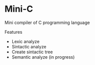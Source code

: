 # Mini-C
Mini compiler of C programming language

Features

- Lexic analyze
- Sintactic analyze
- Create sintactic tree
- Semantic analyze (in progress)

